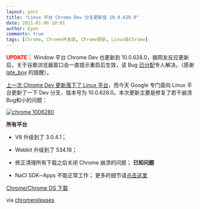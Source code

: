 ```yaml
---
layout: post
title: "Linux 平台 Chrome Dev 分支更新至 10.0.628.0"
date: 2011-01-06 10:01
author: Eyon
comments: true
tags: [Chrome, Chrome开发版, Chrome更新, Linux版Chrome]
---
```

<span style="color: #ff0000;">**UPDATE：**</span> Window 平台 Chrome Dev 也更新到 10.0.628.0，据网友反应更新后，关于谷歌浏览器窗口会一直提示重启后生效，该 Bug [已分配](http://code.google.com/p/chromium/issues/detail?id=67478)专人解决。（感谢 [late_boy](http://kado.im/lateboy-chan) 的提醒）。  

[上一次 Chrome Dev 更新落下了 Linux 平台](http://www.chromi.org/archives/9567)，而今天 Google 专门面向 Linux 平台更新了一下 Dev 分支，版本号为 10.0.628.0。本次更新主要是修复了若干崩溃Bug和小的问题：

<a href="http://img.chromi.org/2011/01/chrome-1006280.png">![](http://img.chromi.org/2011/01/chrome-1006280.png "chrome 1006280")</a>

**所有平台**


*   V8 升级到了 3.0.4.1；
*   Webkit 升级到了 534.16；
*   修正清理所有下载之后关闭 Chrome  崩溃的问题；
**已知问题**


*   NaCl SDK─Apps 不能正常工作；
更多的细节请[点击这里](http://build.chromium.org/buildbot/perf/dashboard/ui/changelog.html?url=/trunk/src&amp;range=70488:69239&amp;mode=html)

[Chrome/Chrome OS 下载](http://www.chromi.org/chromedownload/)

via [chromereleases](http://googlechromereleases.blogspot.com/2011/01/dev-channel-update.html)
